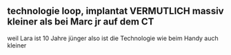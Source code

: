 ## technologie loop, implantat VERMUTLICH massiv kleiner als bei Marc jr auf dem CT

weil Lara ist 10 Jahre jünger also ist die Technologie wie beim Handy auch kleiner


